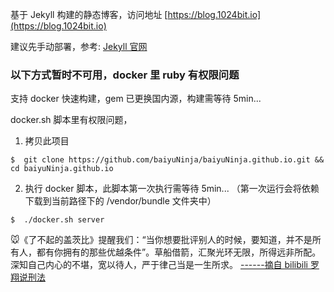 基于 Jekyll 构建的静态博客，访问地址 [https://blog.1024bit.io](https://blog.1024bit.io)

建议先手动部署，参考:  [Jekyll 官网](https://jekyllcn.com/)


### 以下方式暂时不可用，docker 里 ruby 有权限问题

支持 docker 快速构建，gem 已更换国内源，构建需等待 5min...

docker.sh 脚本里有权限问题，

1. 拷贝此项目

```shell
$  git clone https://github.com/baiyuNinja/baiyuNinja.github.io.git && cd baiyuNinja.github.io
```

2. 执行 docker 脚本，此脚本第一次执行需等待 5min... （第一次运行会将依赖下载到当前路径下的 /vendor/bundle 文件夹中）

```shell
$  ./docker.sh server
```

🐭《了不起的盖茨比》提醒我们：“当你想要批评别人的时候，要知道，并不是所有人，都有你拥有的那些优越条件”。草船借箭，汇聚光环无限，所得远非所配。深知自己内心的不堪，宽以待人，严于律己当是一生所求。 [------摘自 bilibili 罗翔说刑法](https://space.bilibili.com/517327498)



